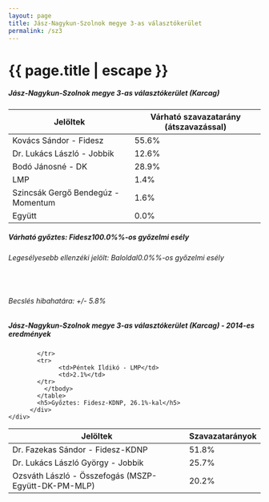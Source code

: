 ```yaml
---
layout: page
title: Jász-Nagykun-Szolnok megye 3-as választókerület
permalink: /sz3
---
```


<h1 class="page-title">{{ page.title | escape }}</h1>

<div class="section">
    <div class="row">
          <div class="col s12">
		  <h5>Jász-Nagykun-Szolnok megye 3-as választókerület (Karcag)</h5>
            <table class="responsive-table">
              <thead>
                <tr>
                    <th>Jelöltek</th>
                    <th>Várható szavazatarány (átszavazással)</th>
                </tr>
              </thead>
              <tbody>
             <tr>
                  <td>Kovács Sándor - Fidesz</td>
				  <td id="id_fidesz">55.6%</td>
			</tr>
			<tr><td>Dr. Lukács László - Jobbik</td><td id="id_jobbik">12.6%</td></tr>
<tr>
                  <td>Bodó Jánosné - DK</td>
				  <td id="id_baloldal">28.9%</td>
			</tr>
			<tr>
                  <td>LMP</td>
				  <td id="lmp">1.4%</td>
			</tr>
			<tr>
				  <td>Szincsák Gergő Bendegúz - Momentum</td>
				  <td id="momentum">1.6%</td>
			</tr>
<tr>
<td>Együtt</td>
<td id="egyutt">0.0%</td>
</tr>                
              </tbody>
            </table>
			<h5>Várható győztes: <span id="gyoztes">Fidesz</span><span id="esely">100.0%</span><span>%-os győzelmi esély</span></h5>
			<h6>Legesélyesebb ellenzéki jelölt: <span id="masodik">Baloldal</span><span id="esely2">0.0%</span><span>%-os győzelmi esély</span></h6>
			<br/>
			<h6>Becslés hibahatára: +/- 5.8%</h6>
          </div>
    </div>
</div>

<div class="section">
    <div class="row">
          <div class="col s12">
		  <h5>Jász-Nagykun-Szolnok megye 3-as választókerület (Karcag) - 2014-es eredmények</h5>
            <table class="responsive-table">
              <thead>
                <tr>
                    <th>Jelöltek</th>
                    <th>Szavazatarányok</th>
                </tr>
              </thead>
              <tbody>
             <tr>
                  <td>Dr. Fazekas Sándor - Fidesz-KDNP</td>
				  <td>51.8%</td>
			</tr>
			<tr>
			      <td>Dr. Lukács László György - Jobbik</td>
				  <td>25.7%</td>
			</tr>
			<tr>
			      <td>Ozsváth László - Összefogás (MSZP-Együtt-DK-PM-MLP)</td>
				  <td>20.2%</td>
			      
			</tr>
			<tr>
				  <td>Péntek Ildikó - LMP</td>
				  <td>2.1%</td>
			</tr>                
              </tbody>
            </table>
			<h5>Győztes: Fidesz-KDNP, 26.1%-kal</h5>
          </div>
    </div>
</div>
